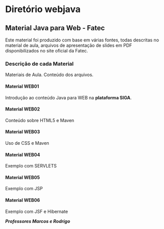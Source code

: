 # Diretório webjava
## Material Java para Web - Fatec
Este material foi produzido com base em várias fontes, todas descritas no material de aula, arquivos de apresentação de slides em PDF disponibilizados no site oficial da Fatec.

### Descrição de cada Material

Materiais de Aula. Conteúdo dos arquivos.

#### Material WEB01

Introdução ao conteúdo Java para WEB na **plataforma SIGA**.

#### Material WEB02

Conteúdo sobre HTML5 e Maven

#### Material WEB03

Uso de CSS e Maven

#### Material WEB04

Exemplo com SERVLETS

#### Material WEB05

Exemplo com JSP

#### Material WEB06

Exemplo com JSF e Hibernate

_**Professores Marcos e Rodrigo**_
